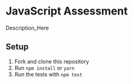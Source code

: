 # JavaScript Assessment

Description_Here

## Setup

1. Fork and clone this repository
1. Run `npm install` or `yarn`
1. Run the tests with `npm test`
